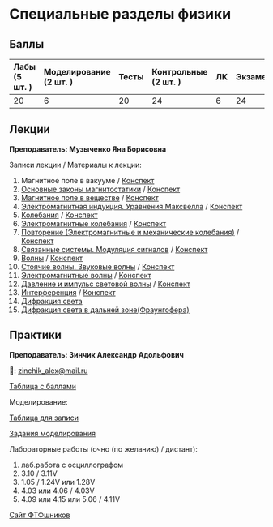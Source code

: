 # Специальные разделы физики

## Баллы

| Лабы \(5 шт. \) | Моделирование \(2 шт. \) | Тесты | Контрольные \(2 шт. \) | ЛК | Экзамен |
| :--- | :--- | :--- | :--- | :--- | :--- |
| 20 | 6 | 20 | 24 | 6 | 24 |

## Лекции

**Преподаватель: Музыченко Яна Борисовна**

Записи лекции / Материалы к лекции:

1. Магнитное поле в вакууме / [Конспект](https://drive.google.com/file/d/1Hsb_-xkectRHTJdfmogNOPhqJY4ulm4C/view?usp=sharing)
2. [Основные законы магнитостатики](https://youtu.be/Kg_VI3414Yk) / [Конспект](https://drive.google.com/file/d/1NkpaiO-Wrxq1jU4FoG8_s42Qy8xRVDHh/view?usp=sharing)
3. [Магнитное поле в веществе](https://youtu.be/Uzj6DwszQFA) / [Конспект](https://drive.google.com/file/d/1w5RWkagO2LS1rM4xSkrU4ANT7AojOA8v/view?usp=sharing)
4. [Электромагнитная индукция. Уравнения Максвелла](https://youtu.be/xHJJ3GWBxAI) / [Конспект](https://drive.google.com/file/d/1j_hdH2-0mLYLGMbj3l0jhLxS3BlyA6U9/view?usp=sharing)
5. [Колебания](https://youtu.be/CQCXONFmVSw) / [Конспект](https://drive.google.com/file/d/1w2KuGdGbU4XyDUMB_bygFBNQknIv1dAh/view?usp=sharing)
6. [Электромагнитные колебания](https://youtu.be/PsqAmz1TNAA) / [Конспект](https://drive.google.com/file/d/1Dkam-cZHNYmdmf5n8SXYLKJ5pJObYqYu/view?usp=sharing)
7. [Повторение (Электромагнитные и механические колебания)](https://youtu.be/DKDTx0fqTnc) / [Конспект](https://drive.google.com/file/d/1bp3Iw1Pd61kvJaXqTMqWIsNUplF1TRvy/view?usp=sharing)
8. [Связанные системы. Модуляция сигналов](https://youtu.be/4OohRanhUW0) / [Конспект](https://drive.google.com/file/d/1TCewa1ZDwC_6NuM45t6v4ohlZ1WSetxz/view?usp=sharing)
9. [Волны](https://youtu.be/jkxr97Foyv8) / [Конспект](https://drive.google.com/file/d/1W8WFSiJo-CsKV7KTrw-cohGR2bTx_9CZ/view?usp=sharing)
10. [Стоячие волны. Звуковые волны](https://youtu.be/a9YUHa4P6gg) / [Конспект](https://drive.google.com/file/d/1s0fmB3kRl0bxHjHMKmLGhMD1XpFXyqcK/view?usp=sharing)
11. [Электромагнитные волны](https://youtu.be/h4WXUJ-xZ2o) / [Конспект](https://drive.google.com/file/d/1FXoFtpUGAJPmCZ9px10ZYDDJuuvChn8s/view?usp=sharing)
12. [Давление и импульс световой волны](https://youtu.be/58FLhip6Cu0) / [Конспект](https://drive.google.com/file/d/1OJ8GYI6Skf-gcEFKq0_OGZzUjLJPeNKi/view?usp=sharing)
13. [Интерференция](https://youtu.be/X_qfyJqhbog) / [Конспект](https://drive.google.com/file/d/1Gd9Xn4pQLak1OCcEaWwEQfPvTxzPAh-j/view?usp=sharing)
14. [Дифракция света](https://youtu.be/AWoM8kBnUpE)
15. [Дифракция света в дальней зоне(Фраунгофера)](https://youtu.be/IhobMSTBQqw)

## Практики

**Преподаватель: Зинчик Александр Адольфович**

📧: zinchik_alex@mail.ru

[Таблица с баллами](https://docs.google.com/spreadsheets/d/1M5Oej-e-IrN9iHlQCrZrxe8ndbmUQIaXDB2URbR6jEM/edit#gid=0)

Моделирование:

[Таблица для записи](https://docs.google.com/spreadsheets/d/1s46AJ-bGdgiB0xcZ7VcOlyEI0tT2YgQnFSpM0akR9xQ/edit?usp=sharing)

[Задания моделирования](https://drive.google.com/file/d/13Nem0OblJ2_XVs_rbxNb38I9X3bnVQNI/view?usp=sharing)

Лабораторные работы \(очно (по желанию) / дистант\):

1. лаб.работа с осциллографом
2. 3.10 / 3.11V
3. 1.05 / 1.24V или 1.28V
4. 4.03 или 4.06 / 4.03V
5. 4.09 или 4.15 или 5.06 / 4.11V

[Сайт ФТФшников](https://study.physics.itmo.ru)
